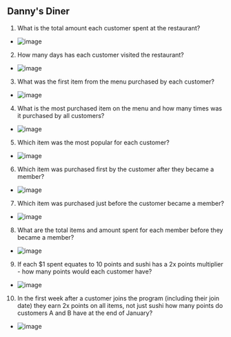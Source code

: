 ## Danny's Diner

1. What is the total amount each customer spent at the restaurant?
- ![image](https://github.com/Priyank0Gandhi/SQL_Case_Studies/assets/96395339/7149212f-f080-4e49-93eb-3606d75e181c)

2. How many days has each customer visited the restaurant?
- ![image](https://github.com/Priyank0Gandhi/SQL_Case_Studies/assets/96395339/8ce8e785-2257-4f2d-b4e2-bbb098b97cc2)

3. What was the first item from the menu purchased by each customer?
- ![image](https://github.com/Priyank0Gandhi/SQL_Case_Studies/assets/96395339/3bfeeefe-73a6-4f7d-9fca-e635152785ca)

4. What is the most purchased item on the menu and how many times was it purchased by all customers?
- ![image](https://github.com/Priyank0Gandhi/SQL_Case_Studies/assets/96395339/79af5a5e-02a6-4f4c-825f-01374989e963)

5. Which item was the most popular for each customer?
- ![image](https://github.com/Priyank0Gandhi/SQL_Case_Studies/assets/96395339/46534fee-a6eb-4e97-819a-e87acf3daf66)

6. Which item was purchased first by the customer after they became a member?
- ![image](https://github.com/Priyank0Gandhi/SQL_Case_Studies/assets/96395339/ae387dac-a9a8-4acb-b788-8d58d2039c0e)

7. Which item was purchased just before the customer became a member?
-  ![image](https://github.com/Priyank0Gandhi/SQL_Case_Studies/assets/96395339/9beebfe3-1ec1-440a-95b5-6ba91574a317)

8. What are the total items and amount spent for each member before they became a member?
- ![image](https://github.com/Priyank0Gandhi/SQL_Case_Studies/assets/96395339/d6123cb9-1811-48b9-8890-ab04be0e3444)

9. If each $1 spent equates to 10 points and sushi has a 2x points multiplier - how many points would each customer have?
- ![image](https://github.com/Priyank0Gandhi/SQL_Case_Studies/assets/96395339/39312d4e-9cdf-448a-8cd6-af71c9d0c131)

10. In the first week after a customer joins the program (including their join date) they earn 2x points on all items, not just sushi how many points do customers A and B have at the end of January?
- ![image](https://github.com/Priyank0Gandhi/SQL_Case_Studies/assets/96395339/810d6208-9f02-45d6-be63-79e79d0fa97a)



